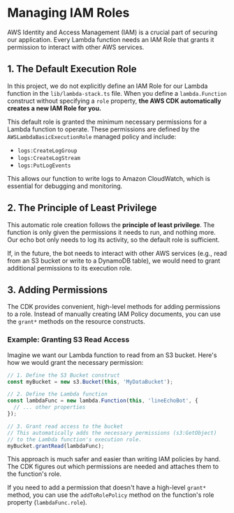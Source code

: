 # Managing IAM Roles

AWS Identity and Access Management (IAM) is a crucial part of securing our application. Every Lambda function needs an IAM Role that grants it permission to interact with other AWS services.

## 1. The Default Execution Role

In this project, we do not explicitly define an IAM Role for our Lambda function in the `lib/lambda-stack.ts` file. When you define a `lambda.Function` construct without specifying a `role` property, **the AWS CDK automatically creates a new IAM Role for you.**

This default role is granted the minimum necessary permissions for a Lambda function to operate. These permissions are defined by the `AWSLambdaBasicExecutionRole` managed policy and include:

- `logs:CreateLogGroup`
- `logs:CreateLogStream`
- `logs:PutLogEvents`

This allows our function to write logs to Amazon CloudWatch, which is essential for debugging and monitoring.

## 2. The Principle of Least Privilege

This automatic role creation follows the **principle of least privilege**. The function is only given the permissions it needs to run, and nothing more. Our echo bot only needs to log its activity, so the default role is sufficient.

If, in the future, the bot needs to interact with other AWS services (e.g., read from an S3 bucket or write to a DynamoDB table), we would need to grant additional permissions to its execution role.

## 3. Adding Permissions

The CDK provides convenient, high-level methods for adding permissions to a role. Instead of manually creating IAM Policy documents, you can use the `grant*` methods on the resource constructs.

### Example: Granting S3 Read Access

Imagine we want our Lambda function to read from an S3 bucket. Here's how we would grant the necessary permission:

```typescript
// 1. Define the S3 Bucket construct
const myBucket = new s3.Bucket(this, 'MyDataBucket');

// 2. Define the Lambda function
const lambdaFunc = new lambda.Function(this, 'lineEchoBot', {
  // ... other properties
});

// 3. Grant read access to the bucket
// This automatically adds the necessary permissions (s3:GetObject)
// to the Lambda function's execution role.
myBucket.grantRead(lambdaFunc);
```

This approach is much safer and easier than writing IAM policies by hand. The CDK figures out which permissions are needed and attaches them to the function's role.

If you need to add a permission that doesn't have a high-level `grant*` method, you can use the `addToRolePolicy` method on the function's role property (`lambdaFunc.role`).

